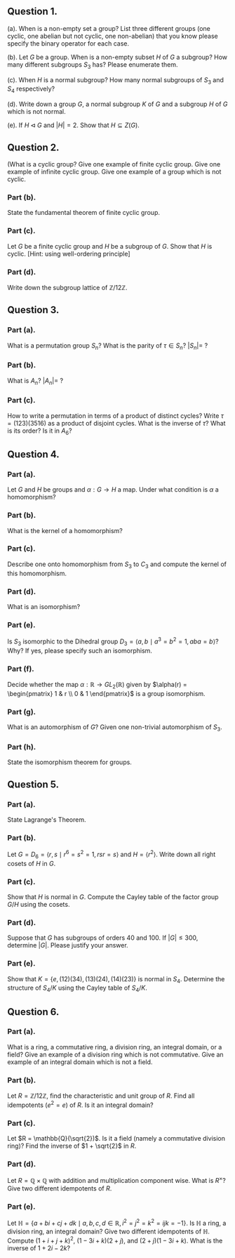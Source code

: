 
## Question 1.

(a). When is a non-empty set a group? List three different groups (one cyclic, one abelian but not cyclic, one non-abelian) that you know please specify the binary operator for each case.



(b). Let $G$ be a group. When is a non-empty subset $H$ of $G$ a subgroup? How many different subgroups $S_3$ has? Please enumerate them.



(c). When $H$ is a normal subgroup? How many normal subgroups of $S_3$ and $S_4$ respectively?



(d). Write down a group $G$, a normal subgroup $K$ of $G$ and a subgroup $H$ of $G$ which is not normal.



(e). If $H\triangleleft G$ and $|H|=2$. Show that $H\subseteq Z(G)$.



## Question 2.

(What is a cyclic group? Give one example of finite cyclic group. Give one example of infinite cyclic group. Give one example of a group which is not cyclic.



### Part (b).
State the fundamental theorem of finite cyclic group.



### Part (c).
Let $G$ be a finite cyclic group and $H$ be a subgroup of $G$. Show that $H$ is cyclic. [Hint: using well-ordering principle]



### Part (d).
Write down the subgroup lattice of $\mathbb{Z}/12\mathbb{Z}$.



## Question 3.
### Part (a).
What is a permutation group $S_n$? What is the parity of $\tau \in S_n$? $|S_n| =$ ?



### Part (b).
What is $A_n$? $|A_n| =$ ?



### Part (c).
How to write a permutation in terms of a product of distinct cycles? Write $\tau = (123)(3516)$ as a product of disjoint cycles. What is the inverse of $\tau$? What is its order? Is it in $A_6$?



## Question 4.
### Part (a).
Let $G$ and $H$ be groups and $\alpha : G \rightarrow H$ a map. Under what condition is $\alpha$ a homomorphism?



### Part (b).
What is the kernel of a homomorphism?



### Part (c).
Describe one onto homomorphism from $S_3$ to $C_3$ and compute the kernel of this homomorphism.



### Part (d).
What is an isomorphism?



### Part (e).
Is $S_3$ isomorphic to the Dihedral group $D_3 = \langle a, b \mid a^3 = b^2 = 1, aba = b\rangle$? Why? If yes, please specify such an isomorphism.



### Part (f).
Decide whether the map $\alpha : \mathbb{R} \rightarrow GL_2(\mathbb{R})$ given by $\alpha(r) = \begin{pmatrix} 1 & r \\ 0 & 1 \end{pmatrix}$ is a group isomorphism.



### Part (g).
What is an automorphism of $G$? Given one non-trivial automorphism of $S_3$.



### Part (h).
State the isomorphism theorem for groups.



## Question 5.
### Part (a).
State Lagrange's Theorem.



### Part (b).
Let $G = D_6 = \langle r, s \mid r^6 = s^2 = 1, rsr = s\rangle$ and $H = \langle r^2\rangle$. Write down all right cosets of $H$ in $G$.



### Part (c).
Show that $H$ is normal in $G$. Compute the Cayley table of the factor group $G/H$ using the cosets.



### Part (d).
Suppose that $G$ has subgroups of orders 40 and 100. If $|G| \leq 300$, determine $|G|$. Please justify your answer.



### Part (e).
Show that $K = \{e,(12)(34),(13)(24),(14)(23)\}$ is normal in $S_4$. Determine the structure of $S_4/K$ using the Cayley table of $S_4/K$.



## Question 6.
### Part (a).
What is a ring, a commutative ring, a division ring, an integral domain, or a field? Give an example of a division ring which is not commutative. Give an example of an integral domain which is not a field.



### Part (b).
Let $R = \mathbb{Z}/12\mathbb{Z}$, find the characteristic and unit group of $R$. Find all idempotents $(e^2 = e)$ of $R$. Is it an integral domain?



### Part (c).
Let $R = \mathbb{Q}(\sqrt{2})$. Is it a field (namely a commutative division ring)? Find the inverse of $1 + \sqrt{2}$ in $R$.



### Part (d).
Let $R = \mathbb{Q}\times\mathbb{Q}$ with addition and multiplication component wise. What is $R^\times$? Give two different idempotents of $R$.



### Part (e).
Let $\mathbb{H} = \{a+bi+cj+dk \mid a,b,c,d \in \mathbb{R}, i^2 = j^2 = k^2 = ijk = -1\}$. Is $\mathbb{H}$ a ring, a division ring, an integral domain? Give two different idempotents of $\mathbb{H}$. Compute $(1+i+j+k)^2$, $(1-3i+k)(2+j)$, and $(2+j)(1-3i+k)$. What is the inverse of $1+2i-2k$?

